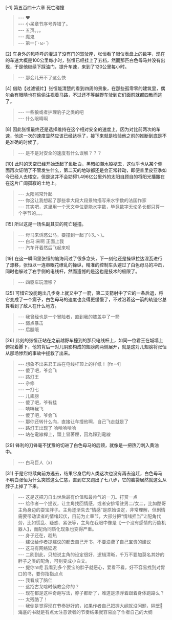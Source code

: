 
[-1] 第五百四十六章 死亡碰撞
>--- ♥<br>
>--- 小呆章节序号弄错了。<br>
>--- 五页。。。<br>
>--- 魔鬼<br>
>--- 第一(´･ω･`)<br>

[2] 车身外的风呼呼的灌进了没有门的驾驶座，张恒看了眼仪表盘上的数字，现在的车速大概是100公里每小时，张恒已经挂上了五档，然而那匹白色母马并没有出现，于是他继续下踩油门，提升车速，来到了120公里每小时。
>--- 那会儿开不了这么快<br>

[4] 借助【过滤镜片】张恒能清楚的看到四周的景象，在那些孤零零的建筑里，偶尔会有眼睛也在偷偷注视着马路，不过还不等越野车驶到它们面前就都四散而逃了。
>--- 一些狼或者护理豹子之类的吧<br>
>--- 什么眼睛啊<br>

[8] 因此张恒最终还是选择维持在这个相对安全的速度上，因为对比前两次的车速，他这一次的速度显然应该已经达标了，接下来就是检验他之前的推断到底是不是准确的时候了。
>--- 是不是对安全的速度有什么误解？？？<br>

[10] 此时的天空已经开始泛起了鱼肚白，黑暗如潮水般褪去，这似乎也从某个侧面再次证明了不管发生什么，第二天的地球都还是会正常转动，即便普里皮亚季如今已经人去楼空，但是这并不会妨碍1.496亿公里外的太阳自顾自的将阳光播撒在在这片广阔孤寂的土地上。
>--- 太阳照常升起<br>
>--- 你这让我想起了那些拿大段大段景物描写来水字数的法国作家<br>
>--- 其实吧，这里用一个天文单位更能水字数，毕竟数字无论多长都只算一个字节的。。。<br>

[15] 所以这是一场名副其实的死亡碰撞。
>--- 母马来诱惑公马，要撞到一起了(:3_ヽ)_<br>
>--- 白马:来啊 正面上我<br>
>--- 汽车开着然后飞起来呗<br>

[19] 在这一瞬间里张恒的脑海闪过了很多念头，下一刻他还是操纵拉达涅瓦进行了漂移，张恒以一连串眼花缭乱的操纵，精准的控制车头避过了白色母马的冲击，同时也躲过了右手侧的电线杆，然而遗憾的是这也是技术的极限了。
>--- 四驱车玩漂移？<br>

[25] 可惜它没能跑出几步身上就又中了一箭，第二支箭射中了它的一条后退，将它变成了一个瘸子，白色母马的速度也变得更缓慢了，不过沿着这一箭的轨迹它总算看到了敌人在什么地方。
>--- 我曾经也是一个冒险者，直到我的膝盖中了一箭<br>
>--- 弱点暴击<br>
>--- 后腿哦<br>

[26] 此刻的张恒正站在之前越野车撞到的那只电线杆上，如同一位君王在城墙上俯视着脚下，他的背后一对儿阴影构成的翅膀向两侧展开，就是这对儿翅膀将张恒从那场惨烈的事故中拯救了出来。
>--- 想象不出来君王站在电线杆顶上的样纸！
[fn=4]<br>
>--- 傻了吧，爷会飞<br>
>--- 路灯王<br>
>--- 杂修<br>
>--- 一打七<br>
>--- 儿翅膀<br>
>--- 傻了吧，爷有挂<br>
>--- 嘻嘻我飞<br>
>--- 傻了吧，爷会飞<br>
>--- 那你还转什么向，直接让车撞他啊，自己飞走就是了<br>
>--- 路灯王出现了 哈哈哈哈哈<br>
>--- 站在電線桿上，頭上冒著煙，因為踩到電線<br>

[29] 锋利的刀锋毫不犹豫的切进了白色母马的后颈，就像是一把热刀刺入黄油中。
>--- 白马巨人（x）<br>

[31] 于是它继续向前方逃去，结果它身后的人类这次也没有再去追赶，白色母马不明白张恒为什么突然这么仁慈，直到它又跑出了七八步，它的脑袋居然就这么从脖子上掉了下来。
>--- 这是这把刀自出世后最有价值和最帅气的一刀。打赏一点<br>
>--- 给作者一个提议，让主角找回情感，或者安排常驻男二/女二，比如酷哥主角身边的耍宝胖子。主角逐渐失去“情感”是原始设定，非常理解，但剧情需要带动读者的情绪起伏，目前为止章节，大部分把“情绪担当”让配角代劳，比如慌乱、疑惑、紧张等，主角在我眼中像是【一个没有感情的万能机器人】，而配角同质化现象也变得严重。<br>
>--- 身子还在，趁热<br>
>--- 建议给作者提建议的都去自己开书，不要浪费了自己宝贵的建议<br>
>--- 这马有网络延迟<br>
>--- 二刷到此，只想说主角的设定很好，逻辑清晰，千万不要加莫名其妙的胖子之类的配角，可别变成小白文。<br>
>--- 提你m呢 我看到多个耍宝的胖子就恶心，爱看不看，好不容易找到对胃口的书，要你指指点点<br>
>--- 我看成了脑仁<br>
>--- 这招古龙啥时候教会你的？<br>
>--- 现在都是这种奇葩写法，脖子都断了，难道是漂浮着跟着身体跑路么？<br>
>--- 太残酷了！<br>
>--- 我倒是觉得现在节奏挺好的，如果作者自己把握大纲就没问题，隔壁🐶海底的书就是有点太注意读者的节奏结果就容易崩了作者自己的大纲<br>

